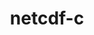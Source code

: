 ---
title: "netcdf-c"
layout: cache
categories: [package, develop-2025-05-25]
meta: {"compilers": ["gcc@11.1.0", "gcc@11.4.0", "gcc@12.4.0", "intel-oneapi-compilers@2024.1.0", "intel-oneapi-compilers@2025.1.0", "msvc@19.39.33523"], "num_specs": 13, "num_specs_by_stack": {"aws-pcluster-neoverse_v1": 1, "aws-pcluster-x86_64_v4": 2, "data-vis-sdk": 1, "e4s": 4, "e4s-neoverse-v2": 1, "e4s-oneapi": 2, "e4s-rocm-external": 1, "root": 13, "windows-vis": 1}, "oss": ["amzn2", "ubuntu20.04", "ubuntu22.04", "windows10.0.20348"], "platforms": ["linux", "windows"], "stacks": ["aws-pcluster-neoverse_v1", "aws-pcluster-x86_64_v4", "data-vis-sdk", "e4s", "e4s-neoverse-v2", "e4s-oneapi", "e4s-rocm-external", "root", "windows-vis"], "targets": ["neoverse_v1", "neoverse_v2", "x86_64", "x86_64_v3", "x86_64_v4"], "versions": ["4.9.2"]}
spec_details: [{"compiler": "gcc@11.4.0", "hash": "2ks53sdj34ujb7xlzxmkudjnh4h3wwjw", "os": "ubuntu22.04", "platform": "linux", "size": "-", "stacks": ["e4s", "root"], "target": "x86_64_v3", "variants": ["+blosc", "build_system=autotools", "~byterange", "~dap", "~fsync", "~hdf4", "~jna", "~logging", "+mpi", "~nczarr_zip", "+optimize", "+parallel-netcdf", "patches:=0161eb8", "+pic", "+shared", "+szip", "+zstd"], "versions": ["4.9.2"]}, {"compiler": "msvc@19.39.33523", "hash": "3iqid6purxdoebipblkmt7n57oiomnem", "os": "windows10.0.20348", "platform": "windows", "size": "-", "stacks": ["root", "windows-vis"], "target": "x86_64", "variants": ["+blosc", "build_system=cmake", "build_type=Release", "~byterange", "~dap", "~fsync", "generator=ninja", "~hdf4", "~ipo", "~jna", "~logging", "~mpi", "~nczarr_zip", "+optimize", "~parallel-netcdf", "patches:=0161eb8,124f7bc,7826841", "+pic", "+shared", "+szip", "+zstd"], "versions": ["4.9.2"]}, {"compiler": "gcc@11.4.0", "hash": "5nzyseylnmrvvu6kyv3ellbhbqzfhsrl", "os": "ubuntu22.04", "platform": "linux", "size": "-", "stacks": ["e4s-rocm-external", "root"], "target": "x86_64_v3", "variants": ["+blosc", "build_system=autotools", "~byterange", "~dap", "~fsync", "~hdf4", "~jna", "~logging", "+mpi", "~nczarr_zip", "+optimize", "~parallel-netcdf", "patches:=0161eb8", "+pic", "+shared", "+szip", "+zstd"], "versions": ["4.9.2"]}, {"compiler": "intel-oneapi-compilers@2025.1.0", "hash": "7dxmfpjqc5zxmxliwor2633qtim2rt6n", "os": "ubuntu22.04", "platform": "linux", "size": "-", "stacks": ["e4s-oneapi", "root"], "target": "x86_64_v3", "variants": ["+blosc", "build_system=autotools", "~byterange", "~dap", "~fsync", "~hdf4", "~jna", "~logging", "+mpi", "~nczarr_zip", "+optimize", "~parallel-netcdf", "patches:=0161eb8", "+pic", "+shared", "+szip", "+zstd"], "versions": ["4.9.2"]}, {"compiler": "gcc@12.4.0", "hash": "dyyicuewk35guolkn6ae2cvyjmvedntt", "os": "amzn2", "platform": "linux", "size": "-", "stacks": ["aws-pcluster-neoverse_v1", "root"], "target": "neoverse_v1", "variants": ["+blosc", "build_system=autotools", "~byterange", "~dap", "~fsync", "~hdf4", "~jna", "~logging", "+mpi", "~nczarr_zip", "+optimize", "~parallel-netcdf", "patches:=0161eb8", "+pic", "+shared", "+szip", "+zstd"], "versions": ["4.9.2"]}, {"compiler": "gcc@11.1.0", "hash": "gagv5zueny6a74zkdy3bi6kaqlxgsxah", "os": "ubuntu20.04", "platform": "linux", "size": "-", "stacks": ["data-vis-sdk", "root"], "target": "x86_64_v3", "variants": ["+blosc", "build_system=autotools", "~byterange", "~dap", "~fsync", "~hdf4", "~jna", "~logging", "+mpi", "~nczarr_zip", "+optimize", "+parallel-netcdf", "patches:=0161eb8", "+pic", "+shared", "+szip", "+zstd"], "versions": ["4.9.2"]}, {"compiler": "gcc@11.4.0", "hash": "hlybv62uv5ljx3qyixxuor6pv75bqqr4", "os": "ubuntu22.04", "platform": "linux", "size": "-", "stacks": ["e4s", "root"], "target": "x86_64_v3", "variants": ["+blosc", "build_system=autotools", "~byterange", "~dap", "~fsync", "~hdf4", "~jna", "~logging", "+mpi", "~nczarr_zip", "+optimize", "+parallel-netcdf", "patches:=0161eb8", "+pic", "+shared", "+szip", "+zstd"], "versions": ["4.9.2"]}, {"compiler": "gcc@11.4.0", "hash": "jvvbkc36n7ypf3wmajjs3pvt5ftmaqtd", "os": "ubuntu22.04", "platform": "linux", "size": "-", "stacks": ["e4s-neoverse-v2", "root"], "target": "neoverse_v2", "variants": ["+blosc", "build_system=autotools", "~byterange", "~dap", "~fsync", "~hdf4", "~jna", "~logging", "+mpi", "~nczarr_zip", "+optimize", "~parallel-netcdf", "patches:=0161eb8", "+pic", "+shared", "+szip", "+zstd"], "versions": ["4.9.2"]}, {"compiler": "gcc@11.4.0", "hash": "pwpz4stlqwbtm2mvtjsul6nrqnmcd4u3", "os": "ubuntu22.04", "platform": "linux", "size": "-", "stacks": ["e4s", "root"], "target": "x86_64_v3", "variants": ["+blosc", "build_system=autotools", "~byterange", "~dap", "~fsync", "~hdf4", "~jna", "~logging", "+mpi", "~nczarr_zip", "+optimize", "+parallel-netcdf", "patches:=0161eb8", "+pic", "+shared", "+szip", "+zstd"], "versions": ["4.9.2"]}, {"compiler": "gcc@11.4.0", "hash": "slw5agpuglmp3xsrpa5fyn6abpxt65pm", "os": "ubuntu22.04", "platform": "linux", "size": "-", "stacks": ["e4s", "root"], "target": "x86_64_v3", "variants": ["+blosc", "build_system=autotools", "~byterange", "~dap", "~fsync", "~hdf4", "~jna", "~logging", "+mpi", "~nczarr_zip", "+optimize", "~parallel-netcdf", "patches:=0161eb8", "+pic", "+shared", "+szip", "+zstd"], "versions": ["4.9.2"]}, {"compiler": "intel-oneapi-compilers@2025.1.0", "hash": "taszaaehv62p4ak4jlkuoa53vgiju4bh", "os": "ubuntu22.04", "platform": "linux", "size": "-", "stacks": ["e4s-oneapi", "root"], "target": "x86_64_v3", "variants": ["+blosc", "build_system=autotools", "~byterange", "~dap", "~fsync", "~hdf4", "~jna", "~logging", "+mpi", "~nczarr_zip", "+optimize", "~parallel-netcdf", "patches:=0161eb8", "+pic", "+shared", "+szip", "+zstd"], "versions": ["4.9.2"]}, {"compiler": "intel-oneapi-compilers@2024.1.0", "hash": "wqhm5bfs54mfjasxn2gxqewomnjljtvx", "os": "amzn2", "platform": "linux", "size": "-", "stacks": ["aws-pcluster-x86_64_v4", "root"], "target": "x86_64_v3", "variants": ["+blosc", "build_system=autotools", "~byterange", "~dap", "~fsync", "~hdf4", "~jna", "~logging", "+mpi", "~nczarr_zip", "+optimize", "~parallel-netcdf", "patches:=0161eb8", "+pic", "+shared", "+szip", "+zstd"], "versions": ["4.9.2"]}, {"compiler": "intel-oneapi-compilers@2024.1.0", "hash": "yihh4a6ugxtiln3vew74h72pcddxx5ek", "os": "amzn2", "platform": "linux", "size": "-", "stacks": ["aws-pcluster-x86_64_v4", "root"], "target": "x86_64_v4", "variants": ["+blosc", "build_system=autotools", "~byterange", "~dap", "~fsync", "~hdf4", "~jna", "~logging", "+mpi", "~nczarr_zip", "+optimize", "~parallel-netcdf", "patches:=0161eb8", "+pic", "+shared", "+szip", "+zstd"], "versions": ["4.9.2"]}]
---
